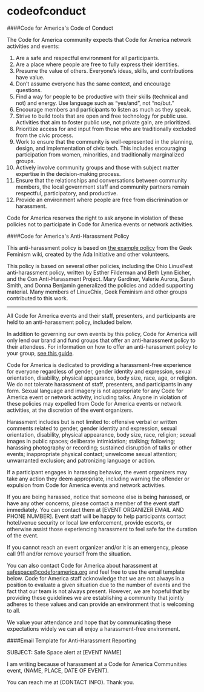 codeofconduct
=============

####Code for America's Code of Conduct

The Code for America community expects that Code for America network activities and events:

1. Are a safe and respectful environment for all participants.
2. Are a place where people are free to fully express their identities.
3. Presume the value of others. Everyone’s ideas, skills, and contributions have value.
4. Don’t assume everyone has the same context, and encourage questions.
5. Find a way for people to be productive with their skills (technical and not) and energy. Use language such as “yes/and”, not “no/but.”
6. Encourage members and participants to listen as much as they speak.
7. Strive to build tools that are open and free technology for public use. Activities that aim to foster public use, not private gain, are prioritized.
8. Prioritize access for and input from those who are traditionally excluded from the civic process.
9. Work to ensure that the community is well-represented in the planning, design, and implementation of civic tech. This includes encouraging participation from women, minorities, and traditionally marginalized groups. 
10. Actively involve community groups and those with subject matter expertise in the decision-making process.
11. Ensure that the relationships and conversations between community members, the local government staff and community partners remain respectful, participatory, and productive.
12. Provide an environment where people are free from discrimination or harassment.

Code for America reserves the right to ask anyone in violation of these policies not to participate in Code for America events or network activities.

####Code for America's Anti-Harassment Policy

This anti-harassment policy is based on <a href="http://geekfeminism.wikia.com/wiki/Conference_anti-harassment/Policy">the example policy</a> from the Geek Feminism wiki, created by the Ada Initiative and other volunteers.

This policy is based on several other policies, including the Ohio LinuxFest anti-harassment policy, written by Esther Filderman and Beth Lynn Eicher, and the Con Anti-Harassment Project. Mary Gardiner, Valerie Aurora, Sarah Smith, and Donna Benjamin generalized the policies and added supporting material. Many members of LinuxChix, Geek Feminism and other groups contributed to this work.

* * * 

All Code for America events and their staff, presenters, and participants are held to an anti-harassment policy, included below.

In addition to governing our own events by this policy, Code for America will only lend our brand and fund groups that offer an anti-harassment policy to their attendees. For information on how to offer an anti-harassment policy to your group, <a href="https://docs.google.com/a/codeforamerica.org/document/d/1Zg2FDt7awgfCmdcbzMwKHMb1A7KDOhs_z7ibCb3TLLQ/edit">see this guide</a>.

Code for America is dedicated to providing a harassment-free experience for everyone regardless of gender, gender identity and expression, sexual orientation, disability, physical appearance, body size, race, age, or religion. We do not tolerate harassment of staff, presenters, and participants in any form. Sexual language and imagery is not appropriate for any Code for America event or network activity, including talks. Anyone in violation of these policies may expelled from Code for America events or network activities, at the discretion of the event organizers.

Harassment includes but is not limited to: offensive verbal or written comments related to gender, gender identity and expression, sexual orientation, disability, physical appearance, body size, race, religion; sexual images in public spaces; deliberate intimidation; stalking; following; harassing photography or recording; sustained disruption of talks or other events; inappropriate physical contact; unwelcome sexual attention; unwarranted exclusion; and patronizing language or action.

If a participant engages in harassing behavior, the event organizers may take any action they deem appropriate, including warning the offender or expulsion from Code for America events and network activities. 

If you are being harassed, notice that someone else is being harassed, or have any other concerns, please contact a member of the event staff immediately. You can contact them at [EVENT ORGANIZER EMAIL AND PHONE NUMBER]. Event staff will be happy to help participants contact hotel/venue security or local law enforcement, provide escorts, or otherwise assist those experiencing harassment to feel safe for the duration of the event.

If you cannot reach an event organizer and/or it is an emergency, please call 911 and/or remove yourself from the situation. 

You can also contact Code for America about harassment at safespace@codeforamerica.org and feel free to use the email template below. Code for America staff acknowledge that we are not always in a position to evaluate a given situation due to the number of events and the fact that our team is not always present. However, we are hopeful that by providing these guidelines we are establishing a community that jointly adheres to these values and can provide an environment that is welcoming to all.

We value your attendance and hope that by communicating these expectations widely we can all enjoy a harassment-free environment.

####Email Template for Anti-Harassment Reporting

SUBJECT: Safe Space alert at [EVENT NAME]

I am writing because of harassment at a Code for America Communities event, (NAME, PLACE, DATE OF EVENT). 

You can reach me at (CONTACT INFO). Thank you.

